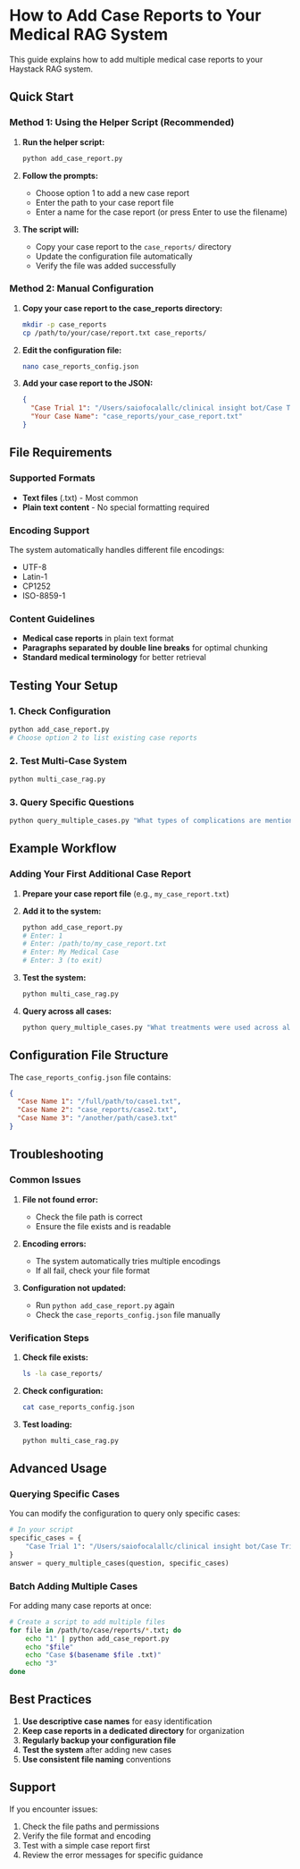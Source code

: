 # How to Add Case Reports to Your Medical RAG System

This guide explains how to add multiple medical case reports to your Haystack RAG system.

## Quick Start

### Method 1: Using the Helper Script (Recommended)

1. **Run the helper script:**
   ```bash
   python add_case_report.py
   ```

2. **Follow the prompts:**
   - Choose option 1 to add a new case report
   - Enter the path to your case report file
   - Enter a name for the case report (or press Enter to use the filename)

3. **The script will:**
   - Copy your case report to the `case_reports/` directory
   - Update the configuration file automatically
   - Verify the file was added successfully

### Method 2: Manual Configuration

1. **Copy your case report to the case_reports directory:**
   ```bash
   mkdir -p case_reports
   cp /path/to/your/case/report.txt case_reports/
   ```

2. **Edit the configuration file:**
   ```bash
   nano case_reports_config.json
   ```

3. **Add your case report to the JSON:**
   ```json
   {
     "Case Trial 1": "/Users/saiofocalallc/clinical insight bot/Case Trial.txt",
     "Your Case Name": "case_reports/your_case_report.txt"
   }
   ```

## File Requirements

### Supported Formats
- **Text files** (.txt) - Most common
- **Plain text content** - No special formatting required

### Encoding Support
The system automatically handles different file encodings:
- UTF-8
- Latin-1
- CP1252
- ISO-8859-1

### Content Guidelines
- **Medical case reports** in plain text format
- **Paragraphs separated by double line breaks** for optimal chunking
- **Standard medical terminology** for better retrieval

## Testing Your Setup

### 1. Check Configuration
```bash
python add_case_report.py
# Choose option 2 to list existing case reports
```

### 2. Test Multi-Case System
```bash
python multi_case_rag.py
```

### 3. Query Specific Questions
```bash
python query_multiple_cases.py "What types of complications are mentioned across the cases?"
```

## Example Workflow

### Adding Your First Additional Case Report

1. **Prepare your case report file** (e.g., `my_case_report.txt`)

2. **Add it to the system:**
   ```bash
   python add_case_report.py
   # Enter: 1
   # Enter: /path/to/my_case_report.txt
   # Enter: My Medical Case
   # Enter: 3 (to exit)
   ```

3. **Test the system:**
   ```bash
   python multi_case_rag.py
   ```

4. **Query across all cases:**
   ```bash
   python query_multiple_cases.py "What treatments were used across all cases?"
   ```

## Configuration File Structure

The `case_reports_config.json` file contains:
```json
{
  "Case Name 1": "/full/path/to/case1.txt",
  "Case Name 2": "case_reports/case2.txt",
  "Case Name 3": "/another/path/case3.txt"
}
```

## Troubleshooting

### Common Issues

1. **File not found error:**
   - Check the file path is correct
   - Ensure the file exists and is readable

2. **Encoding errors:**
   - The system automatically tries multiple encodings
   - If all fail, check your file format

3. **Configuration not updated:**
   - Run `python add_case_report.py` again
   - Check the `case_reports_config.json` file manually

### Verification Steps

1. **Check file exists:**
   ```bash
   ls -la case_reports/
   ```

2. **Check configuration:**
   ```bash
   cat case_reports_config.json
   ```

3. **Test loading:**
   ```bash
   python multi_case_rag.py
   ```

## Advanced Usage

### Querying Specific Cases

You can modify the configuration to query only specific cases:

```python
# In your script
specific_cases = {
    "Case Trial 1": "/Users/saiofocalallc/clinical insight bot/Case Trial.txt"
}
answer = query_multiple_cases(question, specific_cases)
```

### Batch Adding Multiple Cases

For adding many case reports at once:

```bash
# Create a script to add multiple files
for file in /path/to/case/reports/*.txt; do
    echo "1" | python add_case_report.py
    echo "$file"
    echo "Case $(basename $file .txt)"
    echo "3"
done
```

## Best Practices

1. **Use descriptive case names** for easy identification
2. **Keep case reports in a dedicated directory** for organization
3. **Regularly backup your configuration file**
4. **Test the system** after adding new cases
5. **Use consistent file naming** conventions

## Support

If you encounter issues:
1. Check the file paths and permissions
2. Verify the file format and encoding
3. Test with a simple case report first
4. Review the error messages for specific guidance

